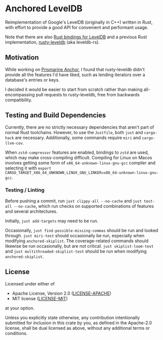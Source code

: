 # Anchored LevelDB

Reimplementation of Google's LevelDB (originally in C++) written in Rust, with effort to provide
a good API for convenient and performant usage.

Note that there are also [Rust bindings for LevelDB](https://crates.io/crates/leveldb)
and a previous Rust implementation, [rusty-leveldb](https://crates.io/crates/rusty-leveldb) (aka leveldb-rs).

## Motivation

While working on [Prismarine Anchor](https://github.com/robofinch/Prismarine-Anchor), I found that
rusty-leveldb didn't provide all the features I'd have liked, such as lending iterators over a
database's entries or keys.

I decided it would be easier to start from scratch rather than making all-encompassing pull
requests to rusty-leveldb, free from backwards compatibility.

## Testing and Build Dependencies

Currently, there are no strictly necessary dependencies that aren't part of normal Rust toolchains.
However, to use the `Justfile`, both `just` and `cargo-hack` are necessary.
Additionally, some commands require `miri` and `cargo-llvm-cov`.

When `zstd-compressor` features are enabled, bindings to `zstd` are used, which may make
cross-compiling difficult. Compiling for Linux on Macos involves getting some form of
`x86_64-unknown-linux-gnu-gcc` compiler and selecting it with
`export CARGO_TARGET_X86_64_UNKNOWN_LINUX_GNU_LINKER=x86_64-unknown-linux-gnu-gcc`.

### Testing / Linting

Before pushing a commit, run `just clippy-all --no-cache` and `just test-all --no-cache`, which run
checks on supported combinations of features and several architectures.

Initially, `just add-targets` may need to be run.

Occasionally, `just find-possible-missing-commas` should be run and looked through. `just miri-test`
should occasionally be run, especially when modifying `anchored-skiplist`. The coverage-related
commands should likewise be run occasionally, but are not critical.
`just skiplist-loom-test` and `just multithreaded-skiplist-test` should be run when modifying
`anchored-skiplist`.


## License

Licensed under either of

 * Apache License, Version 2.0 ([LICENSE-APACHE](LICENSE-APACHE))
 * MIT license ([LICENSE-MIT](LICENSE-MIT))

at your option.

Unless you explicitly state otherwise, any contribution intentionally submitted for inclusion in
this crate by you, as defined in the Apache-2.0 license, shall be dual licensed as above, without
any additional terms or conditions.
